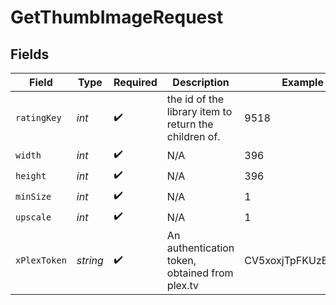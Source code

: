 # GetThumbImageRequest


## Fields

| Field                                                 | Type                                                  | Required                                              | Description                                           | Example                                               |
| ----------------------------------------------------- | ----------------------------------------------------- | ----------------------------------------------------- | ----------------------------------------------------- | ----------------------------------------------------- |
| `ratingKey`                                           | *int*                                                 | :heavy_check_mark:                                    | the id of the library item to return the children of. | 9518                                                  |
| `width`                                               | *int*                                                 | :heavy_check_mark:                                    | N/A                                                   | 396                                                   |
| `height`                                              | *int*                                                 | :heavy_check_mark:                                    | N/A                                                   | 396                                                   |
| `minSize`                                             | *int*                                                 | :heavy_check_mark:                                    | N/A                                                   | 1                                                     |
| `upscale`                                             | *int*                                                 | :heavy_check_mark:                                    | N/A                                                   | 1                                                     |
| `xPlexToken`                                          | *string*                                              | :heavy_check_mark:                                    | An authentication token, obtained from plex.tv        | CV5xoxjTpFKUzBTShsaf                                  |